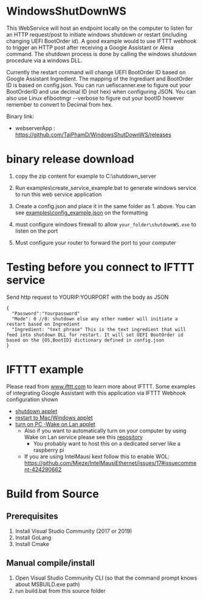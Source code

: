 # WindowsShutDownWS
This WebService will host an endpoint locally on the computer to listen for an HTTP request/post to initiate windows shutdown or restart (including changing UEFI BootOrder id). A good example would to use IFTTT webhook to trigger an HTTP post after receiving a Google Assistant or Alexa command. The shutdown process is done by calling the windows shutdown procedure via a windows DLL.

Currently the restart command will change UEFI BootOrder ID based on Google Assistant Ingredient. The mapping of the Ingrediant and BootOrder ID is based on config.json. You can run uefiscanner.exe to figure out your BootOrderID and use decimal ID (not hex) when configuring JSON. You can also use Linux efibootmgr --verbose to figure out your bootID however remember to convert to Decimal from hex.

Binary link: 
- webserverApp : https://github.com/TaiPhamD/WindowsShutDownWS/releases

# binary release download

1. copy the zip content for example to C:\shutdown_server

1. Run examples\create_service_example.bat to generate windows service to run this web service application

1. Create a config.json and place it in the same folder as 1. above. You can see [examples\config_example.json](https://github.com/TaiPhamD/WindowsShutDownWS/blob/master/examples/config_example.json) on the formatting

1. must configure windows firewall to allow ```your_folder\shutdownWS.exe``` to listen on the port

1. Must configure your router to forward the port to your computer


# Testing before you connect to IFTTT service

Send http request to YOURIP:YOURPORT with the body as JSON

```
{
  "Password":"Yourpassword"
  "Mode": 0 //0: shutdown else any other number will initiate a restart based on Ingredient
  "Ingredient: "text phrase" This is the text ingredient that will feed into shutdown DLL for restart. It will set UEFI BootOrder id based on the {OS,BootID} dictionary defined in config.json
}
```

# IFTTT example

Please read from www.ifttt.com to learn more about IFTTT.  Some examples of integrating Google Assistant with this application via IFTTT Webhook configuration shown

 - [shutdown applet](https://github.com/TaiPhamD/WindowsShutDownWS/blob/master/examples/IFTTT_EXAMPLE_SHUTDOWN.jpg)
 - [restart to Mac/Windows applet](https://github.com/TaiPhamD/WindowsShutDownWS/blob/master/examples/IFTTT_EXAMPLE_RESTART.jpg)
 - [turn on PC -Wake on Lan applet](https://github.com/TaiPhamD/WindowsShutDownWS/blob/master/examples/IFTTT_EXAMPLE_TURN_ON.jpg)
    - Also if you want to automatically turn on your computer by using Wake on Lan service please see this [repository](https://github.com/TaiPhamD/WOLWebService)
       - You probably want to host this on a dedicated server like a raspberry pi
    - If you are using IntelMausi kext follow this to enable WOL: https://github.com/Mieze/IntelMausiEthernet/issues/17#issuecomment-424290662

# Build from Source 

## Prerequisites
1. Install Visual Studio Community (2017 or 2019)
1. Install GoLang
1. Install Cmake

## Manual compile/install


1. Open Visual Studio Community CLI (so that the command prompt knows about MSBUILD.exe path)
1. run build.bat from this source folder
